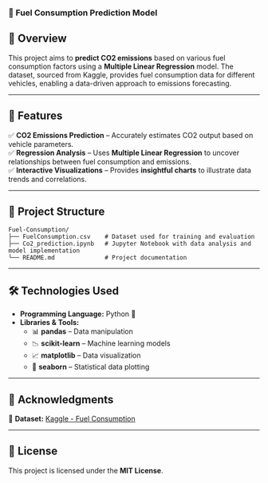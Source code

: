 ### 🚗 Fuel Consumption Prediction Model  

## 📌 Overview  
This project aims to **predict CO2 emissions** based on various fuel consumption factors using a **Multiple Linear Regression** model. The dataset, sourced from Kaggle, provides fuel consumption data for different vehicles, enabling a data-driven approach to emissions forecasting.  

---  

## 🚀 Features  
✅ **CO2 Emissions Prediction** – Accurately estimates CO2 output based on vehicle parameters.  
✅ **Regression Analysis** – Uses **Multiple Linear Regression** to uncover relationships between fuel consumption and emissions.  
✅ **Interactive Visualizations** – Provides **insightful charts** to illustrate data trends and correlations.  

---  

## 📂 Project Structure  
```
Fuel-Consumption/
├── FuelConsumption.csv    # Dataset used for training and evaluation
├── Co2_prediction.ipynb   # Jupyter Notebook with data analysis and model implementation
└── README.md              # Project documentation
```  

---  

## 🛠 Technologies Used  
- **Programming Language:** Python 🐍  
- **Libraries & Tools:**  
  - 📊 **pandas** – Data manipulation  
  - 📉 **scikit-learn** – Machine learning models  
  - 📈 **matplotlib** – Data visualization  
  - 🎨 **seaborn** – Statistical data plotting  

---  

## 🔗 Acknowledgments  
📌 **Dataset:** [Kaggle - Fuel Consumption](https://www.kaggle.com/datasets/komalnaseer/fuelconsumptioncsv)  

---  

## 📜 License  
This project is licensed under the **MIT License**.
